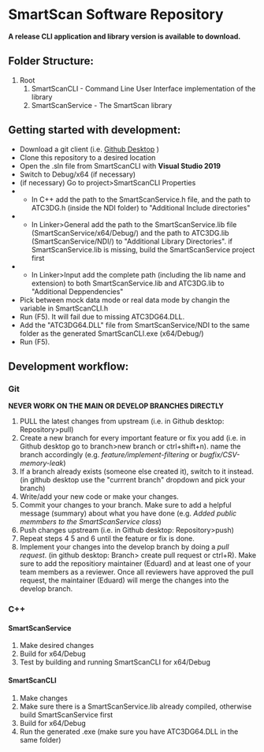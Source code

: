 # SmartScan Software Repository

**A release CLI application and library version is available to download.**

## Folder Structure:
1. Root
    1. SmartScanCLI - Command Line User Interface implementation of the library
    2. SmartScanService - The SmartScan library 

## Getting started with development:
* Download a git client (i.e. [Github Desktop](https://desktop.github.com/) )
* Clone this repository to a desired location
* Open the .sln file from SmartScanCLI with **Visual Studio 2019**
* Switch to Debug/x64 (if necessary)
* (if necessary) Go to project>SmartScanCLI Properties
* * In C++ add the path to the SmartScanService.h file, and the path to ATC3DG.h (inside the NDI folder) to "Additional Include directories"
* * In Linker>General add the path to the SmartScanService.lib file (SmartScanService/x64/Debug/) and the path to ATC3DG.lib (SmartScanService/NDI/) to "Additional Library Directories". if SmartScanService.lib is missing, build the SmartScanService project first
* * In Linker>Input add the complete path (including the lib name and extension) to both SmartScanService.lib and ATC3DG.lib to "Additional Deppendencies"
* Pick between mock data mode or real data mode by changin the variable in SmartScanCLI.h
* Run (F5). It will fail due to missing ATC3DG64.DLL.
* Add the "ATC3DG64.DLL" file from SmartScanService/NDI to the same folder as the generated SmartScanCLI.exe (x64/Debug/)
* Run (F5).

## Development workflow:
### Git
**NEVER WORK ON THE MAIN OR DEVELOP BRANCHES DIRECTLY**
1. PULL the latest changes from upstream (i.e. in Github desktop: Repository>pull)
2. Create a new branch for every important feature or fix you add (i.e. in Github desktop go to branch>new branch or ctrl+shift+n). name the branch accordingly (e.g. _feature/implement-filtering_ or _bugfix/CSV-memory-leak_)
3. If a branch already exists (someone else created it), switch to it instead. (in github desktop use the "currrent branch" dropdown and pick your branch)
4. Write/add your new code or make your changes.
5. Commit your changes to your branch. Make sure to add a helpful message (summary) about what you have done (e.g. _Added public memmbers to the SmartScanService class_)
6. Push changes upstream (i.e. in Github desktop: Repository>push)
7. Repeat steps 4 5 and 6 until the feature or fix is done.
8. Implement your changes into the develop branch by doing a *pull request*. (in github desktop: Branch> create pull request or ctrl+R). Make sure to add the repositiory maintainer (Eduard) and at least one of your team members as a reviewer. Once all reviewers have approved the pull request, the maintainer (Eduard) will merge the changes into the develop branch.

### C++
#### SmartScanService
1. Make desired changes
2. Build for x64/Debug
3. Test by building and running SmartScanCLI for x64/Debug

#### SmartScanCLI
1. Make changes 
2. Make sure there is a SmartScanService.lib already compiled, otherwise build SmartScanService first
3. Build for x64/Debug
4. Run the generated .exe (make sure you have ATC3DG64.DLL in the same folder)
